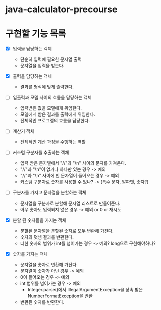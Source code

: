 # java-calculator-precourse

# 구현할 기능 목록

- [X] 입력을 담당하는 객체
    - 단순히 입력에 필요한 문자열 출력
    - 문자열을 입력을 받는다.

- [X] 출력을 담당하는 객체
    - 결과를 형식에 맞게 출력한다.

- [ ] 입출력과 모델 사이의 흐름을 담당하는 객체
    - 입력받은 값을 모델에게 위임한다.
    - 모델에게 받은 결과를 출력에게 위임한다.
    - 전체적인 프로그램의 흐름을 담당한다.

- [ ] 계산기 객체
    - 전체적인 계산 과정을 수행하는 역할

- [ ] 커스텀 구분자를 추출하는 객체
    - 입력 받은 문자열에서 "//"과 "\n" 사이의 문자를 가져온다.
    - "//"과 "\n"이 없거나 하나만 있는 경우 -> 예외
    - "//"과 "\n" 사이에 빈 문자열이 들어오는 경우 -> 예외
    - 커스텀 구분자로 숫자를 사용할 수 있나? -> (특수 문자, 알파벳, 숫자?)

- [ ] 구분자를 가지고 문자열을 분할하는 객체
    - 문자열을 구분자로 분할해 문자열 리스트로 만들어준다.
    - 아무 숫자도 입력되지 않은 경우 -> 예외 or 0 or 재시도

- [X] 분할 된 숫자들을 가지는 객체
    - 분할된 문자열을 분할된 숫자로 모두 변환해 가진다.
    - 숫자의 덧셈 결과를 반환한다.
    - 더한 숫자의 범위가 int를 넘어가는 경우 -> 예외? long으로 구현해야하나?

- [X] 숫자를 가지는 객체
    - 문자열을 숫자로 변환해 가진다.
    - 문자열이 숫자가 아닌 경우 -> 예외
    - 0이 들어오는 경우 -> 예외
    - int 범위를 넘어가는 경우 -> 예외
        - Integer.parse()에서 IllegalArgumentException을 상속 받은 NumberFormatException을 반환
    - 변환된 숫자를 반환한다.
